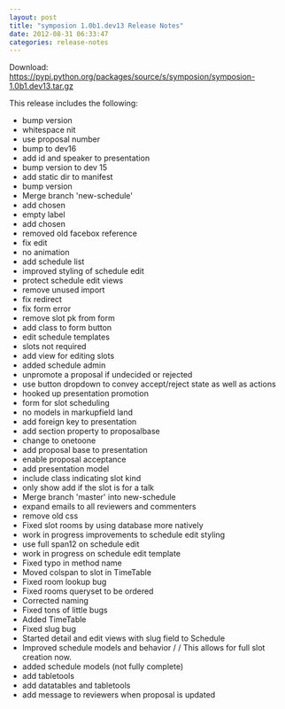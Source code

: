 ```yaml
---
layout: post
title: "symposion 1.0b1.dev13 Release Notes"
date: 2012-08-31 06:33:47
categories: release-notes
---
```


Download: <https://pypi.python.org/packages/source/s/symposion/symposion-1.0b1.dev13.tar.gz>

This release includes the following:

* bump version
* whitespace nit
* use proposal number
* bump to dev16
* add id and speaker to presentation
* bump version to dev 15
* add static dir to manifest
* bump version
* Merge branch 'new-schedule'
* add chosen
* empty label
* add chosen
* removed old facebox reference
* fix edit
* no animation
* add schedule list
* improved styling of schedule edit
* protect schedule edit views
* remove unused import
* fix redirect
* fix form error
* remove slot pk from form
* add class to form button
* edit schedule templates
* slots not required
* add view for editing slots
* added schedule admin
* unpromote a proposal if undecided or rejected
* use button dropdown to convey accept/reject state as well as actions
* hooked up presentation promotion
* form for slot scheduling
* no models in markupfield land
* add foreign key to presentation
* add section property to proposalbase
* change to onetoone
* add proposal base to presentation
* enable proposal acceptance
* add presentation model
* include class indicating slot kind
* only show add if the slot is for a talk
* Merge branch 'master' into new-schedule
* expand emails to all reviewers and commenters
* remove old css
* Fixed slot rooms by using database more natively
* work in progress improvements to schedule edit styling
* use full span12 on schedule edit
* work in progress on schedule edit template
* Fixed typo in method name
* Moved colspan to slot in TimeTable
* Fixed room lookup bug
* Fixed rooms queryset to be ordered
* Corrected naming
* Fixed tons of little bugs
* Added TimeTable
* Fixed slug bug
* Started detail and edit views with slug field to Schedule
* Improved schedule models and behavior /  / This allows for full slot creation now.
* added schedule models (not fully complete)
* add tabletools
* add datatables and tabletools
* add message to reviewers when proposal is updated
